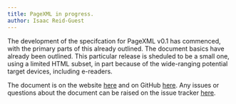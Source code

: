```yaml
---
title: PageXML in progress.
author: Isaac Reid-Guest
---
```


The development of the specifcation for PageXML v0.1 has commenced, with the primary parts of this already outlined. The document basics have already been outlined. This particular release is sheduled to be a small one, using a limited HTML subset, in part because of the wide-ranging potential target devices, including e-readers.

The document is on the website [here](http://isaacrg.me/pagexml/v0.1/specification) and on GitHub [here](https://github.com/isaacrg/pagexml/blob/gh-pages/v0.1/specification.md). Any issues or questions about the document can be raised on the issue tracker [here](https://github.com/isaacrg/pagexml/issues).
